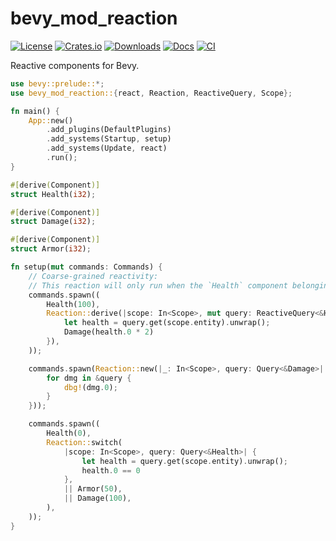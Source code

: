 # bevy_mod_reaction

[![License](https://img.shields.io/badge/license-MIT%2FApache-blue.svg)](https://github.com/matthunz/bevy_mod_reaction)
[![Crates.io](https://img.shields.io/crates/v/bevy_mod_reaction.svg)](https://crates.io/crates/bevy_mod_reaction)
[![Downloads](https://img.shields.io/crates/d/bevy_mod_reaction.svg)](https://crates.io/crates/bevy_mod_reaction)
[![Docs](https://docs.rs/bevy_mod_reaction/badge.svg)](https://docs.rs/bevy_mod_reaction/latest/bevy_mod_reaction/)
[![CI](https://github.com/matthunz/bevy_mod_reaction/workflows/CI/badge.svg)](https://github.com/matthunz/bevy_mod_reaction/actions)


Reactive components for Bevy.

```rs
use bevy::prelude::*;
use bevy_mod_reaction::{react, Reaction, ReactiveQuery, Scope};

fn main() {
    App::new()
        .add_plugins(DefaultPlugins)
        .add_systems(Startup, setup)
        .add_systems(Update, react)
        .run();
}

#[derive(Component)]
struct Health(i32);

#[derive(Component)]
struct Damage(i32);

#[derive(Component)]
struct Armor(i32);

fn setup(mut commands: Commands) {
    // Coarse-grained reactivity:
    // This reaction will only run when the `Health` component belonging to `scope.entity` changes.
    commands.spawn((
        Health(100),
        Reaction::derive(|scope: In<Scope>, mut query: ReactiveQuery<&Health>| {
            let health = query.get(scope.entity).unwrap();
            Damage(health.0 * 2)
        }),
    ));

    commands.spawn(Reaction::new(|_: In<Scope>, query: Query<&Damage>| {
        for dmg in &query {
            dbg!(dmg.0);
        }
    }));

    commands.spawn((
        Health(0),
        Reaction::switch(
            |scope: In<Scope>, query: Query<&Health>| {
                let health = query.get(scope.entity).unwrap();
                health.0 == 0
            },
            || Armor(50),
            || Damage(100),
        ),
    ));
}
```